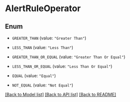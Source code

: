 # AlertRuleOperator

## Enum


* `GREATER_THAN` (value: `"Greater Than"`)

* `LESS_THAN` (value: `"Less Than"`)

* `GREATER_THAN_OR_EQUAL` (value: `"Greater Than Or Equal"`)

* `LESS_THAN_OR_EQUAL` (value: `"Less Than Or Equal"`)

* `EQUAL` (value: `"Equal"`)

* `NOT_EQUAL` (value: `"Not Equal"`)


[[Back to Model list]](../README.md#documentation-for-models) [[Back to API list]](../README.md#documentation-for-api-endpoints) [[Back to README]](../README.md)


